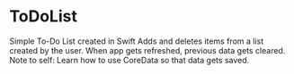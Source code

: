 # ToDoList
Simple To-Do List created in Swift
Adds and deletes items from a list created by the user.
When app gets refreshed, previous data gets cleared.
Note to self: Learn how to use CoreData so that data gets saved.
